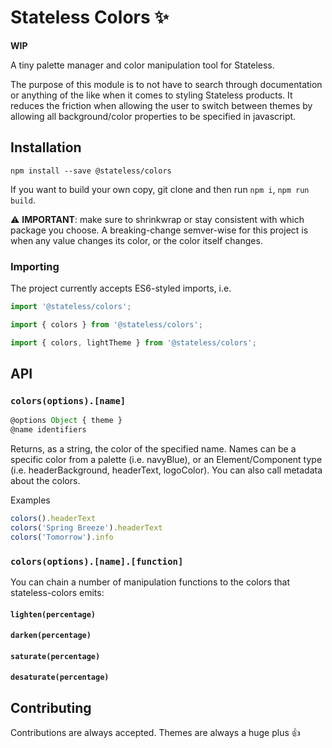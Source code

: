 # Stateless Colors ✨

**WIP**

A tiny palette manager and color manipulation tool for Stateless.

The purpose of this module is to not have to search through documentation or anything of the like when it comes to styling Stateless products. It reduces the friction when allowing the user to switch between themes by allowing all background/color properties to be specified in javascript.

## Installation

```
npm install --save @stateless/colors
```

If you want to build your own copy, git clone and then run `npm i`, `npm run build`.

⚠️️ **IMPORTANT**: make sure to shrinkwrap or stay consistent with which package you choose. A breaking-change semver-wise for this project is when any value changes its color, or the color itself changes.

### Importing

The project currently accepts ES6-styled imports, i.e.

```javascript
import '@stateless/colors';

import { colors } from '@stateless/colors';

import { colors, lightTheme } from '@stateless/colors';
```


## API

### `colors(options).[name]`

```javascript
@options Object { theme }
@name identifiers
```

Returns, as a string, the color of the specified name. Names can be a specific color from a palette (i.e. navyBlue), or an Element/Component type (i.e. headerBackground, headerText, logoColor).
You can also call metadata about the colors.

Examples

```javascript
colors().headerText
colors('Spring Breeze').headerText
colors('Tomorrow').info
```


### `colors(options).[name].[function]`

You can chain a number of manipulation functions to the colors that stateless-colors emits:

#### `lighten(percentage)`

#### `darken(percentage)`

#### `saturate(percentage)`

#### `desaturate(percentage)`




## Contributing

Contributions are always accepted. Themes are always a huge plus 👍
